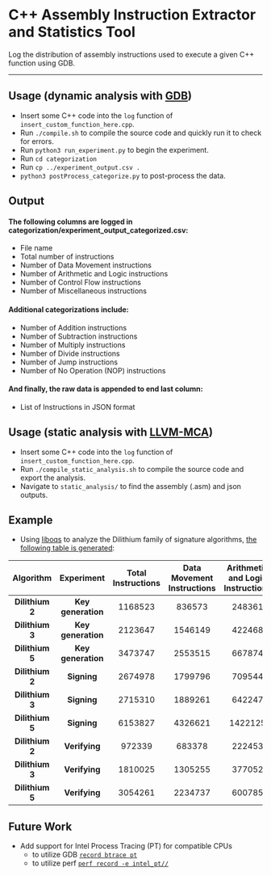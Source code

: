 # C++ Assembly Instruction Extractor and Statistics Tool
Log the distribution of assembly instructions used to execute a given C++ function using GDB.

---
## Usage (dynamic analysis with [GDB](https://sourceware.org/gdb/current/onlinedocs/gdb/Continuing-and-Stepping.html#Continuing-and-Stepping))
- Insert some C++ code into the `log` function of `insert_custom_function_here.cpp`.
- Run `./compile.sh` to compile the source code and quickly run it to check for errors.
- Run `python3 run_experiment.py` to begin the experiment.
- Run `cd categorization`
- Run `cp ../experiment_output.csv .`
- `python3 postProcess_categorize.py` to post-process the data.

## Output
#### The following columns are logged in categorization/experiment_output_categorized.csv:
- File name
- Total number of instructions
- Number of Data Movement instructions
- Number of Arithmetic and Logic instructions
- Number of Control Flow instructions
- Number of Miscellaneous instructions

#### Additional categorizations include:
- Number of Addition instructions
- Number of Subtraction instructions
- Number of Multiply instructions
- Number of Divide instructions
- Number of Jump instructions
- Number of No Operation (NOP) instructions

#### And finally, the raw data is appended to end last column:
- List of Instructions in JSON format

## Usage (static analysis with [LLVM-MCA](https://llvm.org/docs/CommandGuide/llvm-mca.html))
- Insert some C++ code into the `log` function of `insert_custom_function_here.cpp`.
- Run `./compile_static_analysis.sh` to compile the source code and export the analysis.
- Navigate to `static_analysis/` to find the assembly (.asm) and json outputs.

## Example
- Using [liboqs]() to analyze the Dilithium family of signature algorithms, [the following table is generated](/example/categorization/experiment_output_categorized.csv):

| **Algorithm** | **Experiment** | **Total Instructions** | **Data Movement Instructions** | **Arithmetic and Logic Instructions** | **Control Flow Instructions** | **Miscellaneous Instructions** | **Addition Instructions** | **Subtraction Instructions** | **Multiply Instructions** | **Divide Instructions** | **Jump Instructions** | **No Operation Instructions** | **List of Instructions** |
|:---:|:---:|:---:|:---:|:---:|:---:|:---:|:---:|:---:|:---:|:---:|:---:|:---:|:---:|
| **Dilithium 2** | **Key generation** | 1168523 | 836573 | 248361 | 70088 | 13501 | 53330 | 9653 | 8705 | 25 | 2116 | 51556 | {'vmovdqa': 592848, ...} |
| **Dilithium 3** | **Key generation** | 2123647 | 1546149 | 422468 | 132396 | 22634 | 84487 | 14670 | 11719 | 30 | 4457 | 99083 | {'vmovdqa': 1125028,…} |
| **Dilithium 5** | **Key generation** | 3473747 | 2553515 | 667874 | 217931 | 34427 | 125486 | 21708 | 18168 | 37 | 5028 | 165926 | {'vmovdqa': 1906439,…} |
| **Dilithium 2** | **Signing** | 2674978 | 1799796 | 709544 | 137904 | 27734 | 124610 | 52478 | 98021 | 27 | 9427 | 100542 | {'vmovdqa': 1277311,…} |
| **Dilithium 3** | **Signing** | 2715310 | 1889261 | 642247 | 148692 | 35110 | 128148 | 41666 | 71015 | 16 | 9102 | 109103 | {'vmovdqa': 1334412,…} |
| **Dilithium 5** | **Signing** | 6153827 | 4326621 | 1422125 | 344772 | 60309 | 248461 | 89755 | 169009 | 39 | 16706 | 259791 | {'vmovdqa': 3198241,…} |
| **Dilithium 2** | **Verifying** | 972339 | 683378 | 222453 | 58882 | 7626 | 30495 | 8123 | 13184 | 14 | 2301 | 43808 | {'vmovdqa': 518837,…} |
| **Dilithium 3** | **Verifying** | 1810025 | 1305255 | 377052 | 113744 | 13974 | 51053 | 12488 | 19008 | 12 | 3593 | 85996 | {'vmovdqa': 1011224,…} |
| **Dilithium 5** | **Verifying** | 3054261 | 2234737 | 600785 | 195749 | 22990 | 79549 | 18408 | 26368 | 18 | 5259 | 149586 | {'vmovdqa': 1749524,…} |

## Future Work
- Add support for Intel Process Tracing (PT) for compatible CPUs
  - to utilize GDB [`record btrace pt`](https://sourceware.org/gdb/onlinedocs/gdb/Process-Record-and-Replay.html)
  - to utilize perf [`perf record -e intel_pt//`](https://man7.org/linux/man-pages/man1/perf-intel-pt.1.html)
